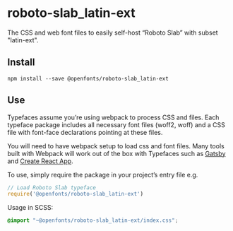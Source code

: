 
# roboto-slab_latin-ext

The CSS and web font files to easily self-host “Roboto Slab” with subset "latin-ext".

## Install

`npm install --save @openfonts/roboto-slab_latin-ext`

## Use

Typefaces assume you’re using webpack to process CSS and files. Each typeface
package includes all necessary font files (woff2, woff) and a CSS file with
font-face declarations pointing at these files.

You will need to have webpack setup to load css and font files. Many tools built
with Webpack will work out of the box with Typefaces such as [Gatsby](https://github.com/gatsbyjs/gatsby)
and [Create React App](https://github.com/facebookincubator/create-react-app).

To use, simply require the package in your project’s entry file e.g.

```javascript
// Load Roboto Slab typeface
require('@openfonts/roboto-slab_latin-ext')
```

Usage in SCSS:
```scss
@import "~@openfonts/roboto-slab_latin-ext/index.css";
```
